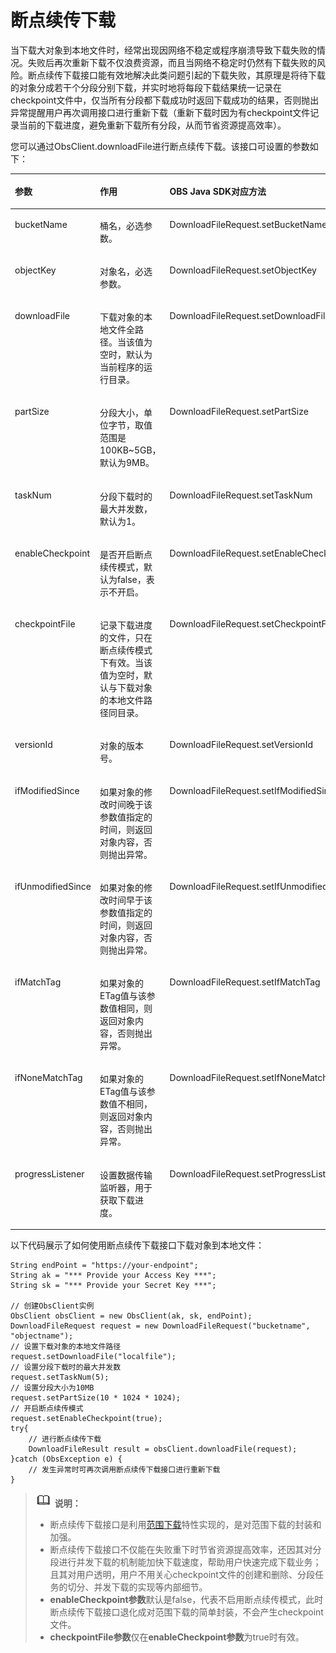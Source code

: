 # 断点续传下载<a name="obs_21_0709"></a>

当下载大对象到本地文件时，经常出现因网络不稳定或程序崩溃导致下载失败的情况。失败后再次重新下载不仅浪费资源，而且当网络不稳定时仍然有下载失败的风险。断点续传下载接口能有效地解决此类问题引起的下载失败，其原理是将待下载的对象分成若干个分段分别下载，并实时地将每段下载结果统一记录在checkpoint文件中，仅当所有分段都下载成功时返回下载成功的结果，否则抛出异常提醒用户再次调用接口进行重新下载（重新下载时因为有checkpoint文件记录当前的下载进度，避免重新下载所有分段，从而节省资源提高效率）。

您可以通过ObsClient.downloadFile进行断点续传下载。该接口可设置的参数如下：

<a name="table673564717427"></a>
<table><thead align="left"><tr id="row157351647194217"><th class="cellrowborder" valign="top" width="24.582458245824583%" id="mcps1.1.4.1.1"><p id="p7735204744212"><a name="p7735204744212"></a><a name="p7735204744212"></a><strong id="b573584704219"><a name="b573584704219"></a><a name="b573584704219"></a>参数</strong></p>
</th>
<th class="cellrowborder" valign="top" width="42.08420842084208%" id="mcps1.1.4.1.2"><p id="p147354475427"><a name="p147354475427"></a><a name="p147354475427"></a><strong id="b13735164712421"><a name="b13735164712421"></a><a name="b13735164712421"></a>作用</strong></p>
</th>
<th class="cellrowborder" valign="top" width="33.33333333333333%" id="mcps1.1.4.1.3"><p id="p1356414283519"><a name="p1356414283519"></a><a name="p1356414283519"></a><strong id="b1156422814518"><a name="b1156422814518"></a><a name="b1156422814518"></a>OBS Java SDK对应方法</strong></p>
</th>
</tr>
</thead>
<tbody><tr id="row4423181155813"><td class="cellrowborder" valign="top" width="24.582458245824583%" headers="mcps1.1.4.1.1 "><p id="p9423101185815"><a name="p9423101185815"></a><a name="p9423101185815"></a>bucketName</p>
</td>
<td class="cellrowborder" valign="top" width="42.08420842084208%" headers="mcps1.1.4.1.2 "><p id="p742313111582"><a name="p742313111582"></a><a name="p742313111582"></a>桶名，必选参数。</p>
</td>
<td class="cellrowborder" valign="top" width="33.33333333333333%" headers="mcps1.1.4.1.3 "><p id="p54231015588"><a name="p54231015588"></a><a name="p54231015588"></a>DownloadFileRequest.setBucketName</p>
</td>
</tr>
<tr id="row25741033581"><td class="cellrowborder" valign="top" width="24.582458245824583%" headers="mcps1.1.4.1.1 "><p id="p1157414395813"><a name="p1157414395813"></a><a name="p1157414395813"></a>objectKey</p>
</td>
<td class="cellrowborder" valign="top" width="42.08420842084208%" headers="mcps1.1.4.1.2 "><p id="p4575193175810"><a name="p4575193175810"></a><a name="p4575193175810"></a>对象名，必选参数。</p>
</td>
<td class="cellrowborder" valign="top" width="33.33333333333333%" headers="mcps1.1.4.1.3 "><p id="p17575113165812"><a name="p17575113165812"></a><a name="p17575113165812"></a>DownloadFileRequest.setObjectKey</p>
</td>
</tr>
<tr id="row1973519478422"><td class="cellrowborder" valign="top" width="24.582458245824583%" headers="mcps1.1.4.1.1 "><p id="p20735104715427"><a name="p20735104715427"></a><a name="p20735104715427"></a>downloadFile</p>
</td>
<td class="cellrowborder" valign="top" width="42.08420842084208%" headers="mcps1.1.4.1.2 "><p id="p14199144312205"><a name="p14199144312205"></a><a name="p14199144312205"></a>下载对象的本地文件全路径。当该值为空时，默认为当前程序的运行目录。</p>
</td>
<td class="cellrowborder" valign="top" width="33.33333333333333%" headers="mcps1.1.4.1.3 "><p id="p719911435203"><a name="p719911435203"></a><a name="p719911435203"></a>DownloadFileRequest.setDownloadFile</p>
</td>
</tr>
<tr id="row15736114714421"><td class="cellrowborder" valign="top" width="24.582458245824583%" headers="mcps1.1.4.1.1 "><p id="p1626713248439"><a name="p1626713248439"></a><a name="p1626713248439"></a>partSize</p>
</td>
<td class="cellrowborder" valign="top" width="42.08420842084208%" headers="mcps1.1.4.1.2 "><p id="p8198154312016"><a name="p8198154312016"></a><a name="p8198154312016"></a>分段大小，单位字节，取值范围是100KB~5GB，默认为9MB。</p>
</td>
<td class="cellrowborder" valign="top" width="33.33333333333333%" headers="mcps1.1.4.1.3 "><p id="p1197134302018"><a name="p1197134302018"></a><a name="p1197134302018"></a>DownloadFileRequest.setPartSize</p>
</td>
</tr>
<tr id="row6736247194211"><td class="cellrowborder" valign="top" width="24.582458245824583%" headers="mcps1.1.4.1.1 "><p id="p13137113084312"><a name="p13137113084312"></a><a name="p13137113084312"></a>taskNum</p>
</td>
<td class="cellrowborder" valign="top" width="42.08420842084208%" headers="mcps1.1.4.1.2 "><p id="p1419764318203"><a name="p1419764318203"></a><a name="p1419764318203"></a>分段下载时的最大并发数，默认为1。</p>
</td>
<td class="cellrowborder" valign="top" width="33.33333333333333%" headers="mcps1.1.4.1.3 "><p id="p419634313203"><a name="p419634313203"></a><a name="p419634313203"></a>DownloadFileRequest.setTaskNum</p>
</td>
</tr>
<tr id="row865923414433"><td class="cellrowborder" valign="top" width="24.582458245824583%" headers="mcps1.1.4.1.1 "><p id="p1659113434312"><a name="p1659113434312"></a><a name="p1659113434312"></a>enableCheckpoint</p>
</td>
<td class="cellrowborder" valign="top" width="42.08420842084208%" headers="mcps1.1.4.1.2 "><p id="p1019519438208"><a name="p1019519438208"></a><a name="p1019519438208"></a>是否开启断点续传模式，默认为false，表示不开启。</p>
</td>
<td class="cellrowborder" valign="top" width="33.33333333333333%" headers="mcps1.1.4.1.3 "><p id="p1619514319206"><a name="p1619514319206"></a><a name="p1619514319206"></a>DownloadFileRequest.setEnableCheckpoint</p>
</td>
</tr>
<tr id="row61076358202"><td class="cellrowborder" valign="top" width="24.582458245824583%" headers="mcps1.1.4.1.1 "><p id="p121081535142016"><a name="p121081535142016"></a><a name="p121081535142016"></a>checkpointFile</p>
</td>
<td class="cellrowborder" valign="top" width="42.08420842084208%" headers="mcps1.1.4.1.2 "><p id="p15194104319204"><a name="p15194104319204"></a><a name="p15194104319204"></a>记录下载进度的文件，只在断点续传模式下有效。当该值为空时，默认与下载对象的本地文件路径同目录。</p>
</td>
<td class="cellrowborder" valign="top" width="33.33333333333333%" headers="mcps1.1.4.1.3 "><p id="p15193134313200"><a name="p15193134313200"></a><a name="p15193134313200"></a>DownloadFileRequest.setCheckpointFile</p>
</td>
</tr>
<tr id="row3775344162020"><td class="cellrowborder" valign="top" width="24.582458245824583%" headers="mcps1.1.4.1.1 "><p id="p117751244122016"><a name="p117751244122016"></a><a name="p117751244122016"></a>versionId</p>
</td>
<td class="cellrowborder" valign="top" width="42.08420842084208%" headers="mcps1.1.4.1.2 "><p id="p6776944132011"><a name="p6776944132011"></a><a name="p6776944132011"></a>对象的版本号。</p>
</td>
<td class="cellrowborder" valign="top" width="33.33333333333333%" headers="mcps1.1.4.1.3 "><p id="p20776184417205"><a name="p20776184417205"></a><a name="p20776184417205"></a>DownloadFileRequest.setVersionId</p>
</td>
</tr>
<tr id="row9351741185612"><td class="cellrowborder" valign="top" width="24.582458245824583%" headers="mcps1.1.4.1.1 "><p id="p7351164135617"><a name="p7351164135617"></a><a name="p7351164135617"></a>ifModifiedSince</p>
</td>
<td class="cellrowborder" valign="top" width="42.08420842084208%" headers="mcps1.1.4.1.2 "><p id="p57961714131014"><a name="p57961714131014"></a><a name="p57961714131014"></a>如果对象的修改时间晚于该参数值指定的时间，则返回对象内容，否则抛出异常。</p>
</td>
<td class="cellrowborder" valign="top" width="33.33333333333333%" headers="mcps1.1.4.1.3 "><p id="p143511415569"><a name="p143511415569"></a><a name="p143511415569"></a>DownloadFileRequest.setIfModifiedSince</p>
</td>
</tr>
<tr id="row3396154235616"><td class="cellrowborder" valign="top" width="24.582458245824583%" headers="mcps1.1.4.1.1 "><p id="p1539644295610"><a name="p1539644295610"></a><a name="p1539644295610"></a>ifUnmodifiedSince</p>
</td>
<td class="cellrowborder" valign="top" width="42.08420842084208%" headers="mcps1.1.4.1.2 "><p id="p20796141410109"><a name="p20796141410109"></a><a name="p20796141410109"></a>如果对象的修改时间早于该参数值指定的时间，则返回对象内容，否则抛出异常。</p>
</td>
<td class="cellrowborder" valign="top" width="33.33333333333333%" headers="mcps1.1.4.1.3 "><p id="p10396194217562"><a name="p10396194217562"></a><a name="p10396194217562"></a>DownloadFileRequest.setIfUnmodifiedSince</p>
</td>
</tr>
<tr id="row013815432560"><td class="cellrowborder" valign="top" width="24.582458245824583%" headers="mcps1.1.4.1.1 "><p id="p913894355612"><a name="p913894355612"></a><a name="p913894355612"></a>ifMatchTag</p>
</td>
<td class="cellrowborder" valign="top" width="42.08420842084208%" headers="mcps1.1.4.1.2 "><p id="p1179711421017"><a name="p1179711421017"></a><a name="p1179711421017"></a>如果对象的ETag值与该参数值相同，则返回对象内容，否则抛出异常。</p>
</td>
<td class="cellrowborder" valign="top" width="33.33333333333333%" headers="mcps1.1.4.1.3 "><p id="p14138643145611"><a name="p14138643145611"></a><a name="p14138643145611"></a>DownloadFileRequest.setIfMatchTag</p>
</td>
</tr>
<tr id="row131677442566"><td class="cellrowborder" valign="top" width="24.582458245824583%" headers="mcps1.1.4.1.1 "><p id="p171671344175617"><a name="p171671344175617"></a><a name="p171671344175617"></a>ifNoneMatchTag</p>
</td>
<td class="cellrowborder" valign="top" width="42.08420842084208%" headers="mcps1.1.4.1.2 "><p id="p179711411011"><a name="p179711411011"></a><a name="p179711411011"></a>如果对象的ETag值与该参数值不相同，则返回对象内容，否则抛出异常。</p>
</td>
<td class="cellrowborder" valign="top" width="33.33333333333333%" headers="mcps1.1.4.1.3 "><p id="p13167134413568"><a name="p13167134413568"></a><a name="p13167134413568"></a>DownloadFileRequest.setIfNoneMatchTag</p>
</td>
</tr>
<tr id="row555110518719"><td class="cellrowborder" valign="top" width="24.582458245824583%" headers="mcps1.1.4.1.1 "><p id="p86282561457"><a name="p86282561457"></a><a name="p86282561457"></a>progressListener</p>
</td>
<td class="cellrowborder" valign="top" width="42.08420842084208%" headers="mcps1.1.4.1.2 "><p id="p162815564519"><a name="p162815564519"></a><a name="p162815564519"></a>设置数据传输监听器，用于获取下载进度。</p>
</td>
<td class="cellrowborder" valign="top" width="33.33333333333333%" headers="mcps1.1.4.1.3 "><p id="p662805612512"><a name="p662805612512"></a><a name="p662805612512"></a>DownloadFileRequest.setProgressListener</p>
</td>
</tr>
</tbody>
</table>

以下代码展示了如何使用断点续传下载接口下载对象到本地文件：

```
String endPoint = "https://your-endpoint";
String ak = "*** Provide your Access Key ***";
String sk = "*** Provide your Secret Key ***";

// 创建ObsClient实例
ObsClient obsClient = new ObsClient(ak, sk, endPoint);
DownloadFileRequest request = new DownloadFileRequest("bucketname", "objectname");
// 设置下载对象的本地文件路径
request.setDownloadFile("localfile");
// 设置分段下载时的最大并发数
request.setTaskNum(5);
// 设置分段大小为10MB
request.setPartSize(10 * 1024 * 1024);
// 开启断点续传模式
request.setEnableCheckpoint(true);
try{
    // 进行断点续传下载
    DownloadFileResult result = obsClient.downloadFile(request);
}catch (ObsException e) {
    // 发生异常时可再次调用断点续传下载接口进行重新下载
}
```

>![](public_sys-resources/icon-note.gif) **说明：**   
>-   断点续传下载接口是利用[范围下载](范围下载.md)特性实现的，是对范围下载的封装和加强。  
>-   断点续传下载接口不仅能在失败重下时节省资源提高效率，还因其对分段进行并发下载的机制能加快下载速度，帮助用户快速完成下载业务；且其对用户透明，用户不用关心checkpoint文件的创建和删除、分段任务的切分、并发下载的实现等内部细节。  
>-   **enableCheckpoint参数**默认是false，代表不启用断点续传模式，此时断点续传下载接口退化成对范围下载的简单封装，不会产生checkpoint文件。  
>-   **checkpointFile参数**仅在**enableCheckpoint参数**为true时有效。  

